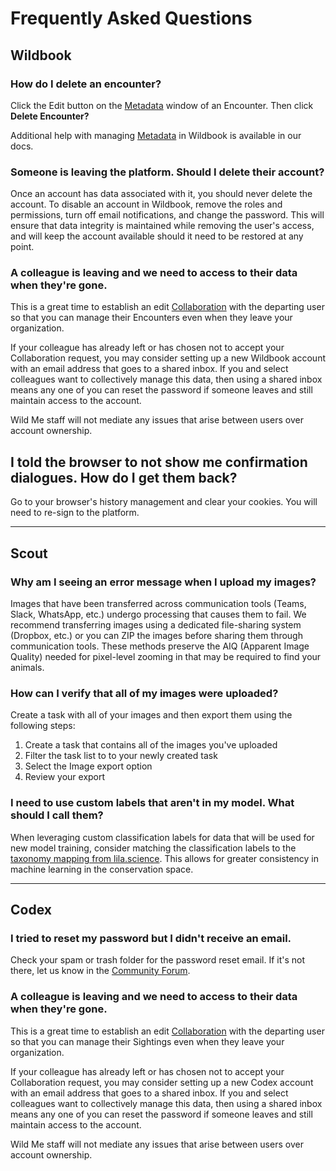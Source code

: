 # Frequently Asked Questions

## Wildbook

### How do I delete an encounter?

Click the Edit button on the [Metadata](https://docs.wildme.org/product-docs/en/wildbook/introduction/encounter/#metadata) window of an Encounter. Then click **Delete Encounter?**

Additional help with managing [Metadata](https://docs.wildme.org/product-docs/en/wildbook/introduction/encounter/#metadata) in Wildbook is available in our docs.

### Someone is leaving the platform. Should I delete their account?

Once an account has data associated with it, you should never delete the account. To disable an account in Wildbook, remove the roles and permissions, turn off email notifications, and change the password. This will ensure that data integrity is maintained while removing the user's access, and will keep the account available should it need to be restored at any point.

### A colleague is leaving and we need to access to their data when they're gone.

This is a great time to establish an edit [Collaboration](https://docs.wildme.org/product-docs/en/wildbook/security/silo-security/#collaborations) with the departing user so that you can manage their Encounters even when they leave your organization.

If your colleague has already left or has chosen not to accept your Collaboration request, you may consider setting up a new Wildbook account with an email address that goes to a shared inbox. If you and select colleagues want to collectively manage this data, then using a shared inbox means any one of you can reset the password if someone leaves and still maintain access to the account.

Wild Me staff will not mediate any issues that arise between users over account ownership.

## I told the browser to not show me confirmation dialogues. How do I get them back?

Go to your browser's history management and clear your cookies. You will need to re-sign to the platform.

***

## Scout

### Why am I seeing an error message when I upload my images?

Images that have been transferred across communication tools (Teams, Slack, WhatsApp, etc.) undergo processing that causes them to fail. We recommend transferring images using a dedicated file-sharing system (Dropbox, etc.) or you can ZIP the images before sharing them through communication tools. These methods preserve the AIQ (Apparent Image Quality) needed for pixel-level zooming in that may be required to find your animals.

### How can I verify that all of my images were uploaded?

Create a task with all of your images and then export them using the following steps:

1. Create a task that contains all of the images you've uploaded
2. Filter the task list to to your newly created task
3. Select the Image export option
4. Review your export

### I need to use custom labels that aren't in my model. What should I call them?

When leveraging custom classification labels for data that will be used for new model training, consider matching the classification labels to the [taxonomy mapping from lila.science](https://lila.science/taxonomy-mapping-for-camera-trap-data-sets/). This allows for greater consistency in machine learning in the conservation space.

***

## Codex

### I tried to reset my password but I didn't receive an email.

Check your spam or trash folder for the password reset email. If it's not there, let us know in the [Community Forum](https://community.wildme.org/).

### A colleague is leaving and we need to access to their data when they're gone.

This is a great time to establish an edit [Collaboration](https://docs.wildme.org/product-docs/en/codex/security/collaborations/) with the departing user so that you can manage their Sightings even when they leave your organization.

If your colleague has already left or has chosen not to accept your Collaboration request, you may consider setting up a new Codex account with an email address that goes to a shared inbox. If you and select colleagues want to collectively manage this data, then using a shared inbox means any one of you can reset the password if someone leaves and still maintain access to the account.

Wild Me staff will not mediate any issues that arise between users over account ownership.
